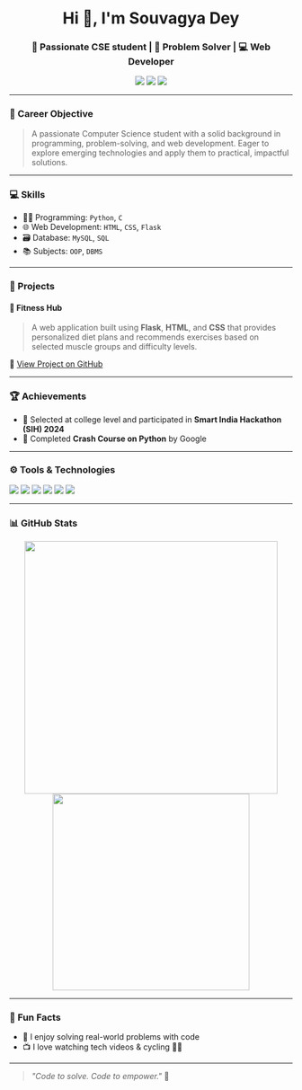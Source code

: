 <h1 align="center">Hi 👋, I'm Souvagya Dey</h1>
<h3 align="center">🚀 Passionate CSE student | 🧠 Problem Solver | 💻 Web Developer</h3>

<p align="center">
  <a href="mailto:deysouvagya723@gmail.com"><img src="https://img.shields.io/badge/Email-deysouvagya723@gmail.com-blue?style=flat&logo=gmail" /></a>
  <a href="https://github.com/SouvagyaCode"><img src="https://img.shields.io/badge/GitHub-SouvagyaCode-181717?style=flat&logo=github" /></a>
  <a href="https://www.linkedin.com/in/souvagya-dey"><img src="https://img.shields.io/badge/LinkedIn-souvagya--dey-blue?style=flat&logo=linkedin" /></a>
</p>

---

### 🎯 Career Objective
> A passionate Computer Science student with a solid background in programming, problem-solving, and web development. Eager to explore emerging technologies and apply them to practical, impactful solutions.

---

### 💻 Skills

- 👨‍💻 Programming: `Python`, `C`
- 🌐 Web Development: `HTML`, `CSS`, `Flask`
- 🗃️ Database: `MySQL`, `SQL`
- 📚 Subjects: `OOP`, `DBMS`

---

### 🚀 Projects

#### 🧬 Fitness Hub
> A web application built using **Flask**, **HTML**, and **CSS** that provides personalized diet plans and recommends exercises based on selected muscle groups and difficulty levels.

🔗 [View Project on GitHub](https://github.com/SouvagyaCode/Fitness-Hub)

---

### 🏆 Achievements

- 🥇 Selected at college level and participated in **Smart India Hackathon (SIH) 2024**
- 📜 Completed **Crash Course on Python** by Google

---

### ⚙️ Tools & Technologies
<p align="left">
  <img src="https://img.shields.io/badge/Python-3776AB?style=for-the-badge&logo=python&logoColor=white" />
  <img src="https://img.shields.io/badge/Flask-000000?style=for-the-badge&logo=flask&logoColor=white" />
  <img src="https://img.shields.io/badge/HTML5-E34F26?style=for-the-badge&logo=html5&logoColor=white" />
  <img src="https://img.shields.io/badge/C-00599C?style=for-the-badge&logo=c&logoColor=white" />
  <img src="https://img.shields.io/badge/MySQL-4479A1?style=for-the-badge&logo=mysql&logoColor=white" />
  <img src="https://img.shields.io/badge/GitHub-181717?style=for-the-badge&logo=github&logoColor=white" />
</p>

---

### 📊 GitHub Stats

<p align="center">
  <img src="https://github-readme-stats.vercel.app/api?username=SouvagyaCode&show_icons=true&theme=tokyonight" width="450"/>
  <img src="https://github-readme-stats.vercel.app/api/top-langs/?username=SouvagyaCode&layout=compact&theme=tokyonight" width="350"/>
</p>

---

### 💬 Fun Facts

- 🧩 I enjoy solving real-world problems with code
- 📺 I love watching tech videos & cycling 🚴‍♂️

---

> _"Code to solve. Code to empower."_ 🚀  
